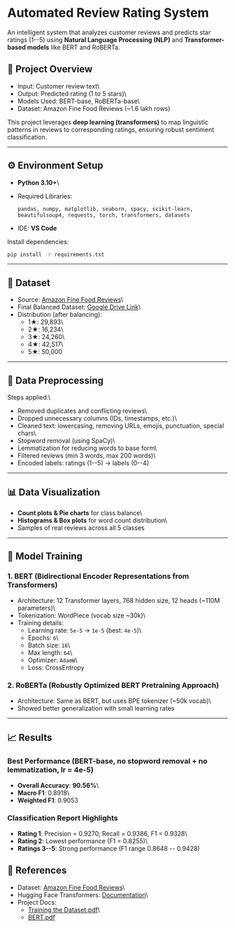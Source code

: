 # Automated Review Rating System

An intelligent system that analyzes customer reviews and predicts star
ratings (1--5) using **Natural Language Processing (NLP)** and
**Transformer-based models** like BERT and RoBERTa.

## 📌 Project Overview

-   Input: Customer review text\
-   Output: Predicted rating (1 to 5 stars)\
-   Models Used: BERT-base, RoBERTa-base\
-   Dataset: Amazon Fine Food Reviews (\~1.6 lakh rows)

This project leverages **deep learning (transformers)** to map
linguistic patterns in reviews to corresponding ratings, ensuring robust
sentiment classification.

------------------------------------------------------------------------

## ⚙️ Environment Setup

-   **Python 3.10+**\

-   Required Libraries:

        pandas, numpy, matplotlib, seaborn, spacy, scikit-learn,
        beautifulsoup4, requests, torch, transformers, datasets

-   IDE: **VS Code**

Install dependencies:

``` bash
pip install -r requirements.txt
```

------------------------------------------------------------------------

## 📂 Dataset

-   Source: [Amazon Fine Food
    Reviews](https://www.kaggle.com/datasets/snap/amazon-fine-food-reviews)\
-   Final Balanced Dataset: [Google Drive
    Link](https://drive.google.com/file/d/1PEbxA8R9GeC7tRiIjFuos4IWZJLsj9Q_/view?usp=sharing)\
-   Distribution (after balancing):
    -   1★: 29,893\
    -   2★: 16,234\
    -   3★: 24,260\
    -   4★: 42,517\
    -   5★: 50,000

------------------------------------------------------------------------

## 🧹 Data Preprocessing

Steps applied:\
- Removed duplicates and conflicting reviews\
- Dropped unnecessary columns (IDs, timestamps, etc.)\
- Cleaned text: lowercasing, removing URLs, emojis, punctuation, special
chars\
- Stopword removal (using SpaCy)\
- Lemmatization for reducing words to base form\
- Filtered reviews (min 3 words, max 200 words)\
- Encoded labels: ratings (1--5) → labels (0--4)

------------------------------------------------------------------------

## 📊 Data Visualization

-   **Count plots & Pie charts** for class balance\
-   **Histograms & Box plots** for word count distribution\
-   Samples of real reviews across all 5 classes

------------------------------------------------------------------------

## 🧠 Model Training

### 1. BERT (Bidirectional Encoder Representations from Transformers)

-   Architecture: 12 Transformer layers, 768 hidden size, 12 heads
    (\~110M parameters)\
-   Tokenization: WordPiece (vocab size \~30k)\
-   Training details:
    -   Learning rate: `5e-5` → `1e-5` (best: `4e-5`)\
    -   Epochs: `6`\
    -   Batch size: `16`\
    -   Max length: `64`\
    -   Optimizer: `AdamW`\
    -   Loss: CrossEntropy

### 2. RoBERTa (Robustly Optimized BERT Pretraining Approach)

-   Architecture: Same as BERT, but uses BPE tokenizer (\~50k vocab)\
-   Showed better generalization with small learning rates

------------------------------------------------------------------------

## 📈 Results

### Best Performance (BERT-base, no stopword removal + no lemmatization, lr = 4e-5)


-   **Overall Accuracy**: **90.56%**\
-   **Macro F1**: 0.8918\
-   **Weighted F1**: 0.9053

### Classification Report Highlights

-   **Rating 1**: Precision = 0.9270, Recall = 0.9386, F1 = 0.9328\
-   **Rating 2**: Lowest performance (F1 = 0.8255)\
-   **Ratings 3--5**: Strong performance (F1 range 0.8648 -- 0.9428)



## 📑 References

-   Dataset: [Amazon Fine Food
    Reviews](https://www.kaggle.com/datasets/snap/amazon-fine-food-reviews)\
-   Hugging Face Transformers:
    [Documentation](https://huggingface.co/docs/transformers)\
-   Project Docs:
    -   [Training the Dataset.pdf](AI/Training%20the%20dataset.pdf)\
    -   [BERT.pdf](AI/bert.pdf)
